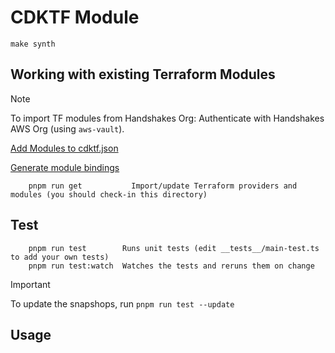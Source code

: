 # CDKTF Module

```console
make synth
```

## Working with existing Terraform Modules

> [!NOTE]
> To import TF modules from Handshakes Org:
> Authenticate with Handshakes AWS Org (using `aws-vault`).

[Add Modules to cdktf.json](https://developer.hashicorp.com/terraform/cdktf/concepts/modules#add-module-to-cdktf-json)

[Generate module bindings](https://developer.hashicorp.com/terraform/cdktf/concepts/modules#generate-module-bindings)

```console
    pnpm run get           Import/update Terraform providers and modules (you should check-in this directory)
```

## Test

```console
    pnpm run test        Runs unit tests (edit __tests__/main-test.ts to add your own tests)
    pnpm run test:watch  Watches the tests and reruns them on change
```

> [!IMPORTANT]
> To update the snapshops, run `pnpm run test --update`

## Usage

<!-- BEGINNING OF PRE-COMMIT-TERRAFORM DOCS HOOK -->
<!-- END OF PRE-COMMIT-TERRAFORM DOCS HOOK -->
